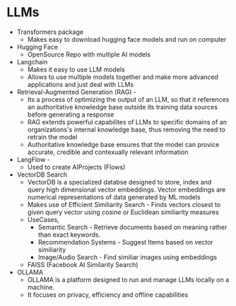 # LLMs
- Transformers package
    - Makes easy to download hugging face models and run on computer
- Hugging Face
    - OpenSource Repo with multiple AI models
- Langchain
    - Makes it easy to use LLM models
    - Allows to use multiple models together and make more advanced applications and just deal with LLMs
- Retrieval-Augmented Generation (RAG) -
    - Its a process of optimizing the output of an LLM, so that it references an authoritative knowledge base outside its training data sources before generating a response
    - RAG extends powerful capabilites of LLMs to specific domains of an organizations's internal knowledge base, thus removing the need to retrain the model
    - Authoritative knowledge base ensures that the model can provice accurate, credible and contexually relevant information
- LangFlow -
    - Used to create AIProjects (Flows)
- VectorDB Search
    - VectorDB is a specialized databse designed to store, index and query high dimensional vector embeddings. Vector embeddings are numerical representations of data generated by ML models
    - Makes use of Efficient Similiarity Search - Finds vectors closest to given query vector using cosine or Euclidean similiarity measures
    - UseCases,
        - Semantic Search - Retrieve documents based on meaning rather than exact keywords.
        - Recommendation Systems -  Suggest Items based on vector similiarity
        - Image/Audio Search - Find similiar images using embeddings
    - FAISS (Facebook AI Similarity Search)
- OLLAMA
    - OLLAMA is a platform designed to run and manage LLMs locally on a machine.
    - It focuses on privacy, efficiency and offline capabilities
